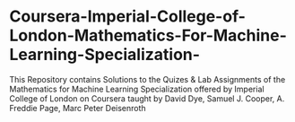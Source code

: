 # Coursera-Imperial-College-of-London-Mathematics-For-Machine-Learning-Specialization-
This Repository contains Solutions to the Quizes &amp; Lab Assignments of the Mathematics for Machine Learning Specialization offered by Imperial College of London on Coursera taught by David Dye, Samuel J. Cooper, A. Freddie Page, Marc Peter Deisenroth
